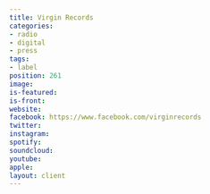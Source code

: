 ```yaml
---
title: Virgin Records
categories:
- radio
- digital
- press
tags:
- label
position: 261
image: 
is-featured: 
is-front: 
website: 
facebook: https://www.facebook.com/virginrecords
twitter: 
instagram: 
spotify: 
soundcloud: 
youtube: 
apple: 
layout: client
---
```


